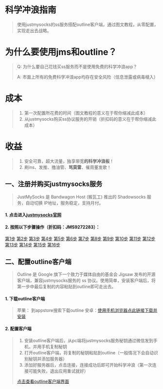 # 科学冲浪指南
> 使用justmysocks的ss服务搭配outline客户端，通过图文教程，从零配置，实现走出去战略。
>

# 为什么要使用jms和outline？
> Q: 为什么要自己花钱买ss服务而不是使用免费的科学冲浪app？
>
> A: 市面上所有的免费科学冲浪app均存在安全风险（信息泄露或病毒植入）

# 成本
> 1. 第一次配置所花费的时间（图文教程的意义在于帮你缩减此成本）
> 2. 从justmysocks购买ss协议服务的开销（折扣码的意义在于帮你缩减此成本）



# 收益
> 1. 安全可靠，超大流量，独享带宽**的科学冲浪板**！
> 2. 刷ins、发推、撸油管、**骂莫雷**、催周董发歌！



## 一、注册并购买justmysocks服务
> JustMySocks 是 Bandwagon Host (搬瓦工) 推出的 Shadowsocks 服务，自动切换 IP地址，服务稳定，支持月付。

#### 1. 点击进入[justmysocks官网](https://justmysocks1.net/members/aff.php?aff=3702)

#### 2. 按照以下步骤操作（折扣码：JMS9272283）：
[第1步](http://ww1.sinaimg.cn/large/e3b19145ly1gabsuw9a7gj217u0k6n8e.jpg)
[第2步](http://ww1.sinaimg.cn/large/e3b19145ly1gabsuwc4qpj217x0jzajf.jpg)
[第3步](http://ww1.sinaimg.cn/large/e3b19145ly1gabsuw7842j217x0k642z.jpg)
[第4步](http://ww1.sinaimg.cn/large/e3b19145ly1gabsuw896yj21800k5dn7.jpg)
[第5步](http://ww1.sinaimg.cn/large/e3b19145ly1gabsuw826nj218d0jvjyf.jpg)
[第6步](http://ww1.sinaimg.cn/large/e3b19145ly1gabsuw93mcj21870iugrq.jpg)
[第7步](http://ww1.sinaimg.cn/large/e3b19145ly1gabsuwago9j218d0j57ac.jpg)
[第8步](http://ww1.sinaimg.cn/large/e3b19145ly1gabsuwbxvyj21820jr7at.jpg)
[第9步](http://ww1.sinaimg.cn/large/e3b19145ly1gabsuwcrwwj217t0idq8p.jpg)
[第10步](http://ww1.sinaimg.cn/large/e3b19145ly1gabsuwdoqij21840i8jva.jpg)
[第11步](http://ww1.sinaimg.cn/large/e3b19145ly1gabsuwe07uj21860jadjy.jpg)
[第12步](http://ww1.sinaimg.cn/large/e3b19145ly1gabsuweou9j21890jedhr.jpg)
[第13步](http://ww1.sinaimg.cn/large/e3b19145ly1gabsuwg3g7j21hc0p1dht.jpg)
[第14步](http://ww1.sinaimg.cn/large/e3b19145ly1gabsuwh4q8j21860jctdu.jpg)
[第15步](http://ww1.sinaimg.cn/large/e3b19145ly1gabsuwh785j21850ihafv.jpg)
[第16步](http://ww1.sinaimg.cn/large/e3b19145ly1gabsuwi763j217v0fln3r.jpg)



## 二、配置outline客户端
> Outline 是 Google 旗下一个致力于媒体自由的基金会 Jigsaw 发布的开源客户端，兼容justmysocks服务的 ss 协议。使用简单，安装客户端后，将第一步中最后复制的内容粘贴到outline即可走出去。

#### 1. 下载outline客户端

> 苹果： 到appstore搜索下载outline
> 安卓：[使用手机浏览器点此链接下载并安装](https://cdn.shuziyimin.org/android-v1.2.12.apk)

#### 2. 配置客户端

> 1. 安装outline客户端后，从pc端将justmysocks服务秘钥通过微信发到手机，并用手机复制秘钥
> 2. 打开outline客户端，将复制的秘钥粘贴到outline（一般情况下会自动识别秘钥并添加服务器）
> 3. 添加好服务器后，点击连接，连接成功后即可开始科学冲浪（第一次连接可能失败，退出应用重试就好）
>
> [点击查看outline客户端界面](http://ww1.sinaimg.cn/large/e3b19145ly1gabtwe2owjj20j20t0q4i.jpg)





